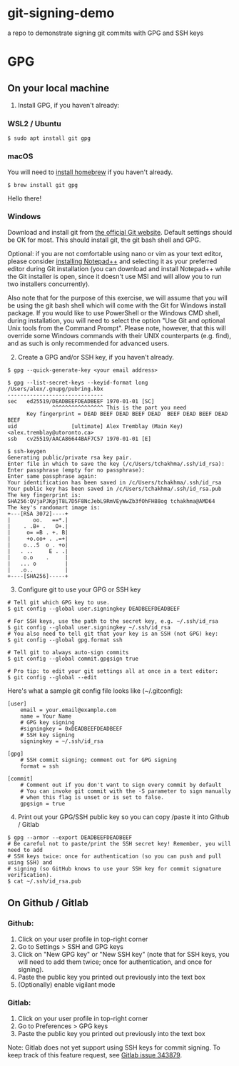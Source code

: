 # git-signing-demo
a repo to demonstrate signing git commits with GPG and SSH keys

# GPG

## On your local machine

1. Install GPG, if you haven't already:

### WSL2 / Ubuntu
```console
$ sudo apt install git gpg
```
### macOS
You will need to [install homebrew](https://brew.sh/) if you haven't already.
```console
$ brew install git gpg
```

Hello there!

### Windows
Download and install git from [the official Git website](https://git-scm.com/).
Default settings should be OK for most. This should install git, the git bash shell
and GPG.

Optional: if you are not comfortable using nano or vim as your text editor, please
consider [installing Notepad++](https://notepad-plus-plus.org/downloads/) and
selecting it as your preferred editor during Git installation (you can download
and install Notepad++ while the Git installer is open, since it doesn't use MSI
and will allow you to run two installers concurrently).

Also note that for the purpose of this exercise, we will assume that you will be using 
the git bash shell which will come with the Git for Windows install package. If you
would like to use PowerShell or the Windows CMD shell, during installation, you will
need to select the option "Use Git and optional Unix tools from the Command Prompt".
Please note, however, that this will override some Windows commands with their UNIX
counterparts (e.g. find), and as such is only recommended for advanced users.

2. Create a GPG and/or SSH key, if you haven't already.

```console
$ gpg --quick-generate-key <your email address>

$ gpg --list-secret-keys --keyid-format long
/Users/alex/.gnupg/pubring.kbx
------------------------------
sec   ed25519/DEADBEEFDEADBEEF 1970-01-01 [SC]
              ^^^^^^^^^^^^^^^^ This is the part you need
      Key fingerprint = DEAD BEEF DEAD BEEF DEAD  BEEF DEAD BEEF DEAD BEEF
uid                 [ultimate] Alex Tremblay (Main Key) <alex.tremblay@utoronto.ca>
ssb   cv25519/AACA86644BAF7C57 1970-01-01 [E]

$ ssh-keygen
Generating public/private rsa key pair.
Enter file in which to save the key (/c/Users/tchakhma/.ssh/id_rsa):
Enter passphrase (empty for no passphrase):
Enter same passphrase again:
Your identification has been saved in /c/Users/tchakhma/.ssh/id_rsa
Your public key has been saved in /c/Users/tchakhma/.ssh/id_rsa.pub
The key fingerprint is:
SHA256:QVjaPJKpjT8L7D5F8NcJebL9RmVEyWwZb3fOhFH88og tchakhma@AMD64
The key's randomart image is:
+---[RSA 3072]----+
|       oo.   ==*.|
|    . .B+ .   O+.|
|     o= =B . +. B|
|     +o.oo+ . .=+|
|    o...S  o . +o|
|   . ..     E . .|
|    o.o    .     |
|   ... o         |
|   .o..          |
+----[SHA256]-----+

```

3. Configure git to use your GPG or SSH key

```console
# Tell git which GPG key to use. 
$ git config --global user.signingkey DEADBEEFDEADBEEF

# For SSH keys, use the path to the secret key, e.g. ~/.ssh/id_rsa
$ git config --global user.signingkey ~/.ssh/id_rsa
# You also need to tell git that your key is an SSH (not GPG) key:
$ git config --global gpg.format ssh

# Tell git to always auto-sign commits
$ git config --global commit.gpgsign true

# Pro tip: to edit your git settings all at once in a text editor:
$ git config --global --edit
```

Here's what a sample git config file looks like (~/.gitconfig):
```gitconfig
[user]
	email = your.email@example.com
	name = Your Name
	# GPG key signing
	#signingkey = 0xDEADBEEFDEADBEEF
	# SSH key signing
	signingkey = ~/.ssh/id_rsa

[gpg]
	# SSH commit signing; comment out for GPG signing
	format = ssh
	
[commit]
	# Comment out if you don't want to sign every commit by default
	# You can invoke git commit with the -S parameter to sign manually
	# when this flag is unset or is set to false.
	gpgsign = true
```

4. Print out your GPG/SSH public key so you can copy /paste it into Github / Gitlab
```console
$ gpg --armor --export DEADBEEFDEADBEEF
# Be careful not to paste/print the SSH secret key! Remember, you will need to add
# SSH keys twice: once for authentication (so you can push and pull using SSH) and
# signing (so GitHub knows to use your SSH key for commit signature verification).
$ cat ~/.ssh/id_rsa.pub 
```

## On Github / Gitlab

### Github:

1. Click on your user profile in top-right corner
2. Go to Settings > SSH and GPG keys
3. Click on "New GPG key" or "New SSH key" (note that for SSH keys, you will need to
   add them twice; once for authentication, and once for signing).
4. Paste the public key you printed out previously into the text box
5. (Optionally) enable vigilant mode

### Gitlab:

1. Click on your user profile in top-right corner
2. Go to Preferences > GPG keys
3. Paste the public key you printed out previously into the text box

Note: Gitlab does not yet support using SSH keys for commit signing. To keep track of
this feature request, see [Gitlab issue 343879](https://gitlab.com/gitlab-org/gitlab/-/issues/343879).